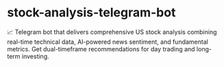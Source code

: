 # stock-analysis-telegram-bot
📈 Telegram bot that delivers comprehensive US stock analysis combining real-time technical data, AI-powered news sentiment, and fundamental metrics. Get dual-timeframe recommendations for day trading and long-term investing.
